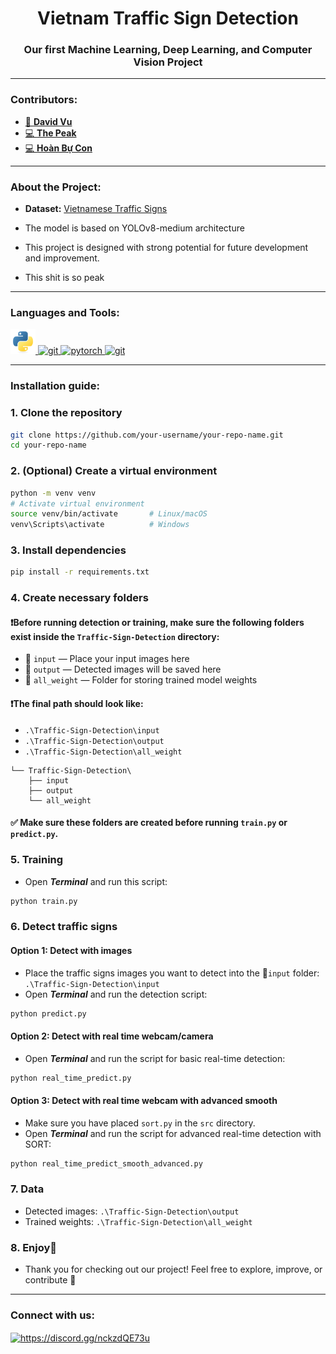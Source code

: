 <h1 align="center">Vietnam Traffic Sign Detection</h1>
<h3 align="center">Our first Machine Learning, Deep Learning, and Computer Vision Project</h3>

<hr>

<!-- LƯU Ý: Nếu có &#x26; thì phải sửa thành & -->
<h3>Contributors:</h3>
<ul>
  <li><a href="https://github.com/davidislearninghowtocode" target="_blank">🧠 <b>David Vu</b></a></li>
  <li><a href="https://github.com/AnDpTri" target="_blank">💻 <b>The Peak</b></a></li>
  <li><a href="https://github.com/HoanBuCon" target="_blank">💻 <b>Hoàn Bự Con</b></a></li>
</ul>

<hr>

<h3>About the Project:</h3>  

- **Dataset:** <a href="https://www.kaggle.com/datasets/maitam/vietnamese-traffic-signs" target="_blank">Vietnamese Traffic Signs</a>

- The model is based on YOLOv8-medium architecture

- This project is designed with strong potential for future development and improvement.

- This shit is so peak

<hr>

<h3 align="left">Languages and Tools:</h3>
<p align="left">
  <a href="https://www.python.org" target="_blank" rel="noreferrer"> <img src="https://raw.githubusercontent.com/devicons/devicon/master/icons/python/python-original.svg" alt="python" width="40" height="40"/> </a>
  <a href="https://www.ultralytics.com/brand"> <img src="https://cdn.prod.website-files.com/680a070c3b99253410dd3dcf/680a070c3b99253410dd3e8d_UltralyticsYOLO_mark_blue.svg" alt="git" width="40" height="40"/> </a>
  <a href="https://pytorch.org/" target="_blank" rel="noreferrer"> <img src="https://www.vectorlogo.zone/logos/pytorch/pytorch-icon.svg" alt="pytorch" width="40" height="40"/> </a>
  <a href="https://git-scm.com/" target="_blank" rel="noreferrer"> <img src="https://www.vectorlogo.zone/logos/git-scm/git-scm-icon.svg" alt="git" width="40" height="40"/> </a>
</p>

<hr>

<h3>Installation guide:</h3>

### 1. Clone the repository

```bash
git clone https://github.com/your-username/your-repo-name.git
cd your-repo-name
```

### 2. (Optional) Create a virtual environment
```bash
python -m venv venv
# Activate virtual environment
source venv/bin/activate       # Linux/macOS
venv\Scripts\activate          # Windows
```

### 3. Install dependencies
```bash
pip install -r requirements.txt
```

### 4. Create necessary folders
#### ❗Before running detection or training, make sure the following folders exist inside the `Traffic-Sign-Detection` directory:

- 📁 `input` — Place your input images here 
- 📁 `output` — Detected images will be saved here  
- 📁 `all_weight` — Folder for storing trained model weights  
#### ❗The final path should look like:
- ```.\Traffic-Sign-Detection\input```
- ```.\Traffic-Sign-Detection\output```
- ```.\Traffic-Sign-Detection\all_weight```

```text
└── Traffic-Sign-Detection\
    ├── input
    ├── output
    └── all_weight
```
#### ✅ Make sure these folders are created before running ```train.py``` or ```predict.py```.

### 5. Training
- Open ***Terminal*** and run this script:
```bash
python train.py
```

### 6. Detect traffic signs
#### Option 1: Detect with images
- Place the traffic signs images you want to detect into the 📁`input` folder: ```.\Traffic-Sign-Detection\input```
- Open ***Terminal*** and run the detection script:
```bash
python predict.py
```
#### Option 2: Detect with real time webcam/camera
- Open ***Terminal*** and run the script for basic real-time detection:
```bash
python real_time_predict.py
```

#### Option 3: Detect with real time webcam with advanced smooth
- Make sure you have placed `sort.py` in the `src` directory.
- Open ***Terminal*** and run the script for advanced real-time detection with SORT:
```bash
python real_time_predict_smooth_advanced.py
```

### 7. Data
- Detected images: ```.\Traffic-Sign-Detection\output```
- Trained weights: ```.\Traffic-Sign-Detection\all_weight```

### 8. Enjoy🎉
- Thank you for checking out our project! Feel free to explore, improve, or contribute 🚀

<hr>

<h3 align="left">Connect with us:</h3>
<p align="left">
<a href="https://discord.gg/https://discord.gg/nckzdQE73u" target="_blank"><img align="center" src="https://upload.wikimedia.org/wikipedia/fr/4/4f/Discord_Logo_sans_texte.svg" alt="https://discord.gg/nckzdQE73u" height="30" width="40" /></a>
</p>